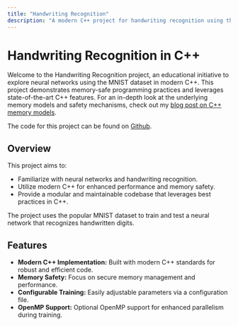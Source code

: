 ```yaml
---
title: "Handwriting Recognition"
description: "A modern C++ project for handwriting recognition using the MNIST dataset"
---
```

# Handwriting Recognition in C++

Welcome to the Handwriting Recognition project, an educational initiative to explore neural networks using the MNIST dataset in modern C++. This project demonstrates memory-safe programming practices and leverages state-of-the-art C++ features. For an in-depth look at the underlying memory models and safety mechanisms, check out my [blog post on C++ memory models](https://alirostami.me/blog/cpp-memory-models-how-modern-cpp-manages-memory-safety/).

The code for this project can be found on [Github](https://github.com/alirostami1/handwriting-recognition).

## Overview

This project aims to:
- Familiarize with neural networks and handwriting recognition.
- Utilize modern C++ for enhanced performance and memory safety.
- Provide a modular and maintainable codebase that leverages best practices in C++.

The project uses the popular MNIST dataset to train and test a neural network that recognizes handwritten digits.


## Features

- **Modern C++ Implementation:** Built with modern C++ standards for robust and efficient code.
- **Memory Safety:** Focus on secure memory management and performance.
- **Configurable Training:** Easily adjustable parameters via a configuration file.
- **OpenMP Support:** Optional OpenMP support for enhanced parallelism during training.

